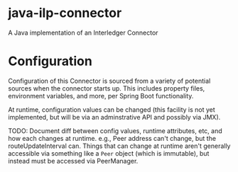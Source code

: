 # java-ilp-connector
A Java implementation of an Interledger Connector

# Configuration
Configuration of this Connector is sourced from a variety of potential sources when the connector
starts up. This includes property files, environment variables, and more, per Spring Boot functionality.

At runtime, configuration values can be changed (this facility is not yet implemented, but will be via
an adminstrative API and possibly via JMX).

TODO: Document diff between config values, runtime attributes, etc, and how each changes at runtime.
e.g., Peer address can't change, but the routeUpdateInterval can. Things that can change at runtime
aren't generally accessible via something like a `Peer` object (which is immutable), but instead
must be accessed via PeerManager.

